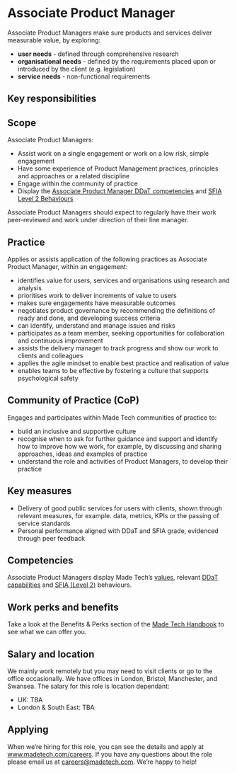 # Associate Product Manager

Associate Product Managers make sure products and services deliver measurable value, by exploring:

- **user needs** - defined through comprehensive research
- **organisational needs** - defined by the requirements placed upon or introduced by the client (e.g. legislation)
- **service needs** - non-functional requirements


## Key responsibilities

## Scope
Associate Product Managers:
- Assist work on a single engagement or work on a low risk, simple engagement
- Have some experience of Product Management practices, principles and approaches or a related discipline
- Engage within the community of practice
- Display the [Associate Product Manager DDaT competencies](https://www.gov.uk/guidance/product-manager#associate-product-manager) and [SFIA Level 2 Behaviours](https://sfia-online.org/en/sfia-8/responsibilities/level-2)

Associate Product Managers should expect to regularly have their work peer-reviewed and work under direction of their line manager.

## Practice
Applies or assists application of the following practices as Associate Product Manager, within an engagement:

- identifies value for users, services and organisations using research and analysis
- prioritises work to deliver increments of value to users
- makes sure engagements have measurable outcomes
- negotiates product governance by recommending the definitions of ready and done, and developing success criteria
- can identify, understand and manage issues and risks
- participates as a team member, seeking opportunities for collaboration and continuous improvement
- assists the delivery manager to track progress and show our work to clients and colleagues
- applies the agile mindset to enable best practice and realisation of value
- enables teams to be effective by fostering a culture that supports psychological safety

## Community of Practice (CoP)
Engages and participates within Made Tech communities of practice to:

- build an inclusive and supportive culture
- recognise when to ask for further guidance and support and identify how to improve how we work, for example, by discussing and sharing approaches, ideas and examples of practice
- understand the role and activities of Product Managers, to develop their practice

## Key measures
- Delivery of good public services for users with clients, shown through relevant measures, for example. data, metrics, KPIs or the passing of service standards
- Personal performance aligned with DDaT and SFIA grade, evidenced through peer feedback

## Competencies
Associate Product Managers display Made Tech’s [values](https://github.com/madetech/handbook/blob/main/company/about.md), relevant [DDaT capabilities](https://www.gov.uk/guidance/product-manager) and [SFIA (Level 2)](https://sfia-online.org/en/sfia-8/responsibilities/level-2) behaviours.

## Work perks and benefits
Take a look at the Benefits & Perks section of the [Made Tech Handbook](https://github.com/madetech/handbook) to see what we can offer you. 

## Salary and location

We mainly work remotely but you may need to visit clients or go to the office occasionally. We have offices in London, Bristol, Manchester, and Swansea. 
The salary for this role is location dependant:

- UK: TBA
- London & South East: TBA


## Applying

When we’re hiring for this role, you can see the details and apply at www.madetech.com/careers. If you have any questions about the role please email us at careers@madetech.com. We’re happy to help!
